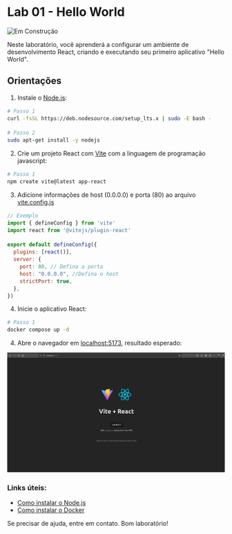 # Lab 01 - Hello World

![Em Construção](https://img.shields.io/badge/🚧%20Em%20Construção-grey?style=for-the-badge)

Neste laboratório, você aprenderá a configurar um ambiente de desenvolvimento React, criando e executando seu primeiro aplicativo "Hello World".

## Orientações
1. Instale o [Node.js](https://nodejs.org/en/about):
```bash
# Passo 1
curl -fsSL https://deb.nodesource.com/setup_lts.x | sudo -E bash -

# Passo 2
sudo apt-get install -y nodejs
```

2. Crie um projeto React com [Vite](https://vitejs.dev/) com a linguagem de programação javascript:
```bash
# Passo 1
npm create vite@latest app-react
```

3. Adicione informações de host (0.0.0.0) e porta (80) ao arquivo [vite.config.js](./app-react/vite.config.js)

```js
// Exemplo
import { defineConfig } from 'vite'
import react from '@vitejs/plugin-react'

export default defineConfig({
  plugins: [react()],
  server: {
    port: 80, // Defina a porta
    host: "0.0.0.0", //Defina o host
    strictPort: true,
  },
})

```

4. Inicie o aplicativo React:
```bash
# Passo 1
docker compose up -d
```

4. Abre o navegador em [localhost:5173](http://127.0.0.1:5173), resultado esperado:

![resultado esperado](./doc/react_app_run.png)



### Links úteis:
- [Como instalar o Node.js](https://balta.io/blog/node-npm-instalacao-configuracao-e-primeiros-passos)
- [Como instalar o Docker](https://docs.docker.com/engine/install/)

Se precisar de ajuda, entre em contato. Bom laboratório!